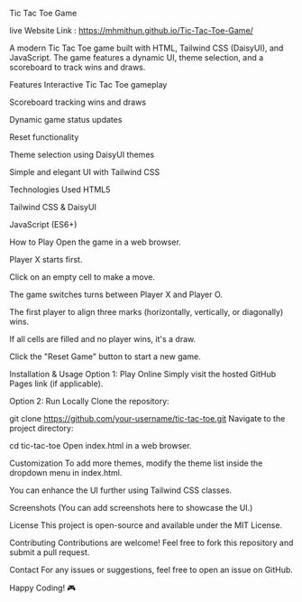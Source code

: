 Tic Tac Toe Game


live Website Link : https://mhmithun.github.io/Tic-Tac-Toe-Game/

A modern Tic Tac Toe game built with HTML, Tailwind CSS (DaisyUI), and JavaScript. The game features a dynamic UI, theme selection, and a scoreboard to track wins and draws.

Features
Interactive Tic Tac Toe gameplay

Scoreboard tracking wins and draws

Dynamic game status updates

Reset functionality

Theme selection using DaisyUI themes

Simple and elegant UI with Tailwind CSS

Technologies Used
HTML5

Tailwind CSS & DaisyUI

JavaScript (ES6+)

How to Play
Open the game in a web browser.

Player X starts first.

Click on an empty cell to make a move.

The game switches turns between Player X and Player O.

The first player to align three marks (horizontally, vertically, or diagonally) wins.

If all cells are filled and no player wins, it's a draw.

Click the "Reset Game" button to start a new game.

Installation & Usage
Option 1: Play Online
Simply visit the hosted GitHub Pages link (if applicable).

Option 2: Run Locally
Clone the repository:

git clone https://github.com/your-username/tic-tac-toe.git
Navigate to the project directory:

cd tic-tac-toe
Open index.html in a web browser.

Customization
To add more themes, modify the theme list inside the dropdown menu in index.html.

You can enhance the UI further using Tailwind CSS classes.

Screenshots
(You can add screenshots here to showcase the UI.)

License
This project is open-source and available under the MIT License.

Contributing
Contributions are welcome! Feel free to fork this repository and submit a pull request.

Contact
For any issues or suggestions, feel free to open an issue on GitHub.

Happy Coding! 🎮